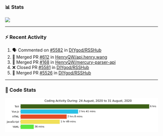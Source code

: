 ### :bar_chart: Stats

<a href="#">
  <img align="center" src="https://github-readme-stats.vercel.app/api?username=henryqw&count_private=true&show_icons=true" />
</a>
<!-- <a href="#">
  <img align="center" src="https://github-readme-stats-git-master.henryqw.vercel.app/api/top-langs/?username=HenryQW&layout=compact" />
</a> -->

---

### :zap: Recent Activity

<!--START_SECTION:activity-->

1. 🗣 Commented on [#5582](https://github.com//DIYgod/RSSHub/issues/5582) in [DIYgod/RSSHub](https://github.com//DIYgod/RSSHub)
2. 🎉 Merged PR [#612](https://github.com//HenryQW/api.henry.wang/pull/612) in [HenryQW/api.henry.wang](https://github.com//HenryQW/api.henry.wang)
3. 🎉 Merged PR [#168](https://github.com//HenryQW/mercury-parser-api/pull/168) in [HenryQW/mercury-parser-api](https://github.com//HenryQW/mercury-parser-api)
4. ❌ Closed PR [#5581](https://github.com//DIYgod/RSSHub/pull/5581) in [DIYgod/RSSHub](https://github.com//DIYgod/RSSHub)
5. 🎉 Merged PR [#5526](https://github.com//DIYgod/RSSHub/pull/5526) in [DIYgod/RSSHub](https://github.com//DIYgod/RSSHub)
<!--END_SECTION:activity-->

---

### :calendar: Code Stats

![WakaTime](https://github.com/HenryQW/HenryQW/blob/master/images/stat.svg)

